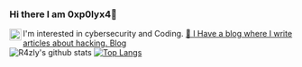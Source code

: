 ### Hi there I am 0xp0lyx4👋



I'm interested in cybersecurity and Coding.
<a href="https://twitter.com/0xp0lyx4">
<img align="left" alt="0xp0lyx4 - Twitter" width="21px" 
src="https://i.hizliresim.com/Fj14XH.png" />
:ghost: I Have a blog where I write articles about hacking. [Blog]
<br />
![R4zly's github stats](https://github-readme-stats.vercel.app/api?theme=radical&username=R4zly&hide=["issues"]&show_icons=true)
[![Top Langs](https://github-readme-stats.vercel.app/api/top-langs/?theme=radical&username=R4zly)](https://github.com/anuraghazra/github-readme-stats)

[Blog]: https://0xp0lyx4.blogspot.com/
